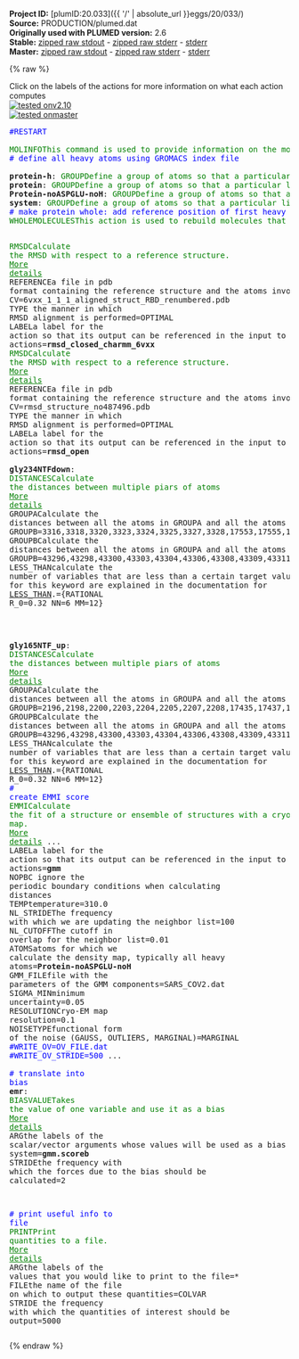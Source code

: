 **Project ID:** [plumID:20.033]({{ '/' | absolute_url }}eggs/20/033/)  
**Source:** PRODUCTION/plumed.dat  
**Originally used with PLUMED version:** 2.6  
**Stable:** [zipped raw stdout](plumed.dat.plumed.stdout.txt.zip) - [zipped raw stderr](plumed.dat.plumed.stderr.txt.zip) - [stderr](plumed.dat.plumed.stderr)  
**Master:** [zipped raw stdout](plumed.dat.plumed_master.stdout.txt.zip) - [zipped raw stderr](plumed.dat.plumed_master.stderr.txt.zip) - [stderr](plumed.dat.plumed_master.stderr)  

{% raw %}
<div class="plumedpreheader">
<div class="headerInfo" id="value_details_data/PRODUCTION/plumed.dat"> Click on the labels of the actions for more information on what each action computes </div>
<div class="containerBadge">
<div class="headerBadge"><a href="plumed.dat.plumed.stderr"><img src="https://img.shields.io/badge/v2.10-failed-red.svg" alt="tested onv2.10" /></a></div>
<div class="headerBadge"><a href="plumed.dat.plumed_master.stderr"><img src="https://img.shields.io/badge/master-failed-red.svg" alt="tested onmaster" /></a></div>
</div>
</div>
<pre class="plumedlisting">
<span style="color:blue" class="comment">#RESTART</span>
<br/><span class="plumedtooltip" style="color:green">MOLINFO<span class="right">This command is used to provide information on the molecules that are present in your system. <a href="https://www.plumed.org/doc-master/user-doc/html/MOLINFO" style="color:green">More details</a><i></i></span></span> <span class="plumedtooltip">STRUCTURE<span class="right">a file in pdb format containing a reference structure<i></i></span></span>=structure.pdb
<span style="color:blue" class="comment"># define all heavy atoms using GROMACS index file</span>
<br/><span style="display:none;" id="data/PRODUCTION/plumed.dat">The MOLINFO action with label <b></b> calculates something</span><b name="data/PRODUCTION/plumed.datprotein-h" onclick='showPath("data/PRODUCTION/plumed.dat","data/PRODUCTION/plumed.datprotein-h","data/PRODUCTION/plumed.datprotein-h","brown")'>protein-h</b>: <span class="plumedtooltip" style="color:green">GROUP<span class="right">Define a group of atoms so that a particular list of atoms can be referenced with a single label in definitions of CVs or virtual atoms. <a href="https://www.plumed.org/doc-master/user-doc/html/GROUP" style="color:green">More details</a><i></i></span></span> <span class="plumedtooltip">NDX_FILE<span class="right">the name of index file (gromacs syntax)<i></i></span></span>=index.ndx <span class="plumedtooltip">NDX_GROUP<span class="right">the name of the group to be imported (gromacs syntax) - first group found is used by default<i></i></span></span>=Protein-H
<span style="display:none;" id="data/PRODUCTION/plumed.datprotein-h">The GROUP action with label <b>protein-h</b> calculates something</span><b name="data/PRODUCTION/plumed.datprotein" onclick='showPath("data/PRODUCTION/plumed.dat","data/PRODUCTION/plumed.datprotein","data/PRODUCTION/plumed.datprotein","brown")'>protein</b>: <span class="plumedtooltip" style="color:green">GROUP<span class="right">Define a group of atoms so that a particular list of atoms can be referenced with a single label in definitions of CVs or virtual atoms. <a href="https://www.plumed.org/doc-master/user-doc/html/GROUP" style="color:green">More details</a><i></i></span></span> <span class="plumedtooltip">NDX_FILE<span class="right">the name of index file (gromacs syntax)<i></i></span></span>=index.ndx <span class="plumedtooltip">NDX_GROUP<span class="right">the name of the group to be imported (gromacs syntax) - first group found is used by default<i></i></span></span>=Protein
<span style="display:none;" id="data/PRODUCTION/plumed.datprotein">The GROUP action with label <b>protein</b> calculates something</span><b name="data/PRODUCTION/plumed.datProtein-noASPGLU-noH" onclick='showPath("data/PRODUCTION/plumed.dat","data/PRODUCTION/plumed.datProtein-noASPGLU-noH","data/PRODUCTION/plumed.datProtein-noASPGLU-noH","brown")'>Protein-noASPGLU-noH</b>: <span class="plumedtooltip" style="color:green">GROUP<span class="right">Define a group of atoms so that a particular list of atoms can be referenced with a single label in definitions of CVs or virtual atoms. <a href="https://www.plumed.org/doc-master/user-doc/html/GROUP" style="color:green">More details</a><i></i></span></span> <span class="plumedtooltip">NDX_FILE<span class="right">the name of index file (gromacs syntax)<i></i></span></span>=index.ndx <span class="plumedtooltip">NDX_GROUP<span class="right">the name of the group to be imported (gromacs syntax) - first group found is used by default<i></i></span></span>=Protein-H_&amp;_!GLU_ASP_&amp;_OE1_OE2_OD1_OD2
<span style="display:none;" id="data/PRODUCTION/plumed.datProtein-noASPGLU-noH">The GROUP action with label <b>Protein-noASPGLU-noH</b> calculates something</span><b name="data/PRODUCTION/plumed.datsystem" onclick='showPath("data/PRODUCTION/plumed.dat","data/PRODUCTION/plumed.datsystem","data/PRODUCTION/plumed.datsystem","brown")'>system</b>: <span class="plumedtooltip" style="color:green">GROUP<span class="right">Define a group of atoms so that a particular list of atoms can be referenced with a single label in definitions of CVs or virtual atoms. <a href="https://www.plumed.org/doc-master/user-doc/html/GROUP" style="color:green">More details</a><i></i></span></span> <span class="plumedtooltip">NDX_FILE<span class="right">the name of index file (gromacs syntax)<i></i></span></span>=index.ndx <span class="plumedtooltip">NDX_GROUP<span class="right">the name of the group to be imported (gromacs syntax) - first group found is used by default<i></i></span></span>=System
<span style="color:blue" class="comment"># make protein whole: add reference position of first heavy atom (in nm)</span>
<span style="display:none;" id="data/PRODUCTION/plumed.datsystem">The GROUP action with label <b>system</b> calculates something</span><span class="plumedtooltip" style="color:green">WHOLEMOLECULES<span class="right">This action is used to rebuild molecules that can become split by the periodic boundary conditions. <a href="https://www.plumed.org/doc-master/user-doc/html/WHOLEMOLECULES" style="color:green">More details</a><i></i></span></span> <span class="plumedtooltip">ENTITY0<span class="right">the atoms that make up a molecule that you wish to align<i></i></span></span>=1-19086 <span class="plumedtooltip">ENTITY1<span class="right">the atoms that make up a molecule that you wish to align<i></i></span></span>=19087-38172 <span class="plumedtooltip">ENTITY2<span class="right">the atoms that make up a molecule that you wish to align<i></i></span></span>=38173-57258 <span class="plumedtooltip">ADDREFERENCE<span class="right"> Define the reference position of the first atom of each entity using a PDB file<i></i></span></span> REF0=16.995,21.964,24.520 REF1=26.253,18.440,24.5030 REF2=24.616,28.069,24.203

<span class="plumedtooltip" style="color:green">RMSD<span class="right">Calculate the RMSD with respect to a reference structure. <a href="https://www.plumed.org/doc-master/user-doc/html/RMSD" style="color:green">More details</a><i></i></span></span> <span class="plumedtooltip">REFERENCE<span class="right">a file in pdb format containing the reference structure and the atoms involved in the CV<i></i></span></span>=6vxx_1_1_1_aligned_struct_RBD_renumbered.pdb <span class="plumedtooltip">TYPE<span class="right"> the manner in which RMSD alignment is performed<i></i></span></span>=OPTIMAL <span class="plumedtooltip">LABEL<span class="right">a label for the action so that its output can be referenced in the input to other actions<i></i></span></span>=<b name="data/PRODUCTION/plumed.datrmsd_closed_charmm_6vxx" onclick='showPath("data/PRODUCTION/plumed.dat","data/PRODUCTION/plumed.datrmsd_closed_charmm_6vxx","data/PRODUCTION/plumed.datrmsd_closed_charmm_6vxx","brown")'>rmsd_closed_charmm_6vxx</b>
<span style="display:none;" id="data/PRODUCTION/plumed.datrmsd_closed_charmm_6vxx">The RMSD action with label <b>rmsd_closed_charmm_6vxx</b> calculates the following quantities:<table  align="center" frame="void" width="95%" cellpadding="5%"><tr><td width="5%"><b> Quantity </b>  </td><td><b> Description </b> </td></tr><tr><td width="5%">rmsd_closed_charmm_6vxx.value</td><td>the RMSD distance between the instaneous structure and the reference structure/s that were input</td></tr></table></span><span class="plumedtooltip" style="color:green">RMSD<span class="right">Calculate the RMSD with respect to a reference structure. <a href="https://www.plumed.org/doc-master/user-doc/html/RMSD" style="color:green">More details</a><i></i></span></span> <span class="plumedtooltip">REFERENCE<span class="right">a file in pdb format containing the reference structure and the atoms involved in the CV<i></i></span></span>=rmsd_structure_no487496.pdb <span class="plumedtooltip">TYPE<span class="right"> the manner in which RMSD alignment is performed<i></i></span></span>=OPTIMAL <span class="plumedtooltip">LABEL<span class="right">a label for the action so that its output can be referenced in the input to other actions<i></i></span></span>=<b name="data/PRODUCTION/plumed.datrmsd_open" onclick='showPath("data/PRODUCTION/plumed.dat","data/PRODUCTION/plumed.datrmsd_open","data/PRODUCTION/plumed.datrmsd_open","brown")'>rmsd_open</b>
<br/><span style="display:none;" id="data/PRODUCTION/plumed.datrmsd_open">The RMSD action with label <b>rmsd_open</b> calculates the following quantities:<table  align="center" frame="void" width="95%" cellpadding="5%"><tr><td width="5%"><b> Quantity </b>  </td><td><b> Description </b> </td></tr><tr><td width="5%">rmsd_open.value</td><td>the RMSD distance between the instaneous structure and the reference structure/s that were input</td></tr></table></span><b name="data/PRODUCTION/plumed.datgly234NTFdown" onclick='showPath("data/PRODUCTION/plumed.dat","data/PRODUCTION/plumed.datgly234NTFdown","data/PRODUCTION/plumed.datgly234NTFdown","brown")'>gly234NTFdown</b>:  <span class="plumedtooltip" style="color:green">DISTANCES<span class="right">Calculate the distances between multiple piars of atoms <a href="https://www.plumed.org/doc-master/user-doc/html/DISTANCES" style="color:green">More details</a><i></i></span></span> <span class="plumedtooltip">GROUPA<span class="right">Calculate the distances between all the atoms in GROUPA and all the atoms in GROUPB<i></i></span></span>=3316,3318,3320,3323,3324,3325,3327,3328,17553,17555,17556,17558,17561,17563,17565,17567,17569,17571,17573,17574,17575,17579,17580,17582,17583,17585,17588,17590,17592,17594,17596,17598,17600,17601,17602,17606,17607,17609,17610,17612,17615,17616,17618,17620,17622,17624,17626,17627,17629,17631,17633,17635,17637,17640,17642,17643,17645,17647,17649,17651,17653,17655,17657,17659,17662,17664,17665,17667,17669 <span class="plumedtooltip">GROUPB<span class="right">Calculate the distances between all the atoms in GROUPA and all the atoms in GROUPB<i></i></span></span>=43296,43298,43300,43303,43304,43306,43308,43309,43311,43313,43315,43316,43317,43319,43321,43325,43326,44813,44815,44817,44820,44821,44822,44825,44826,44827,44829,44831,44834,44835,44837,44839,44840,44842,44844,44846,44847,44848,44850,44852,44855,44857,44861,44865,44866,44951,44953,44955,44958,44961,44964,44966,44967,44970,44973,44974,45041,45043,45045,45048,45051,45054,45057,45061,45062,45097,45099,45101,45104,45107,45108,45109,45110,45111,45112,45114,45116,45119,45122,45125,45127,45128,45131,45134,45135,45136,45138,45140,45143,45144,45145,45146,45147,45148,45150,45152,45154,45158,45161,45165,45166,45178,45180,45182,45184,45188,45190,45191,45192,45194,45196,45199,45202,45203,45204,45205,45206,45247,45249,45251,45254,45257,45258,45259,45262,45263 <span class="plumedtooltip">LESS_THAN<span class="right">calculate the number of variables that are less than a certain target value. Options for this keyword are explained in the documentation for <a href="https://www.plumed.org/doc-master/user-doc/html/LESS_THAN">LESS_THAN</a>.<i></i></span></span>={RATIONAL R_0=0.32 NN=6 MM=12}

<br/><span style="display:none;" id="data/PRODUCTION/plumed.datgly234NTFdown">The DISTANCES action with label <b>gly234NTFdown</b> calculates the following quantities:<table  align="center" frame="void" width="95%" cellpadding="5%"><tr><td width="5%"><b> Quantity </b>  </td><td><b> Description </b> </td></tr><tr><td width="5%">gly234NTFdown.lessthan</td><td>the number of colvars that have a value less than a threshold</td></tr><tr><td width="5%">gly234NTFdown.value</td><td>the DISTANCES between the each pair of atoms that were specified</td></tr></table></span><b name="data/PRODUCTION/plumed.datgly165NTF_up" onclick='showPath("data/PRODUCTION/plumed.dat","data/PRODUCTION/plumed.datgly165NTF_up","data/PRODUCTION/plumed.datgly165NTF_up","brown")'>gly165NTF_up</b>:  <span class="plumedtooltip" style="color:green">DISTANCES<span class="right">Calculate the distances between multiple piars of atoms <a href="https://www.plumed.org/doc-master/user-doc/html/DISTANCES" style="color:green">More details</a><i></i></span></span> <span class="plumedtooltip">GROUPA<span class="right">Calculate the distances between all the atoms in GROUPA and all the atoms in GROUPB<i></i></span></span>=2196,2198,2200,2203,2204,2205,2207,2208,17435,17437,17438,17440,17443,17445,17447,17449,17451,17453,17455,17456,17457,17461,17462,17464,17465,17467,17470,17472,17474,17476,17478,17480,17482,17483,17484,17488,17489,17491,17492,17494,17497,17498,17500,17502,17504,17506,17508,17509,17511,17513,17515,17517,17519,17522,17524,17525,17527,17529,17531,17533,17535,17537,17539,17541,17544,17546,17547,17549,17551 <span class="plumedtooltip">GROUPB<span class="right">Calculate the distances between all the atoms in GROUPA and all the atoms in GROUPB<i></i></span></span>=43296,43298,43300,43303,43304,43306,43308,43309,43311,43313,43315,43316,43317,43319,43321,43325,43326,44813,44815,44817,44820,44821,44822,44825,44826,44827,44829,44831,44834,44835,44837,44839,44840,44842,44844,44846,44847,44848,44850,44852,44855,44857,44861,44865,44866,44951,44953,44955,44958,44961,44964,44966,44967,44970,44973,44974,45041,45043,45045,45048,45051,45054,45057,45061,45062,45097,45099,45101,45104,45107,45108,45109,45110,45111,45112,45114,45116,45119,45122,45125,45127,45128,45131,45134,45135,45136,45138,45140,45143,45144,45145,45146,45147,45148,45150,45152,45154,45158,45161,45165,45166,45178,45180,45182,45184,45188,45190,45191,45192,45194,45196,45199,45202,45203,45204,45205,45206,45247,45249,45251,45254,45257,45258,45259,45262,45263 <span class="plumedtooltip">LESS_THAN<span class="right">calculate the number of variables that are less than a certain target value. Options for this keyword are explained in the documentation for <a href="https://www.plumed.org/doc-master/user-doc/html/LESS_THAN">LESS_THAN</a>.<i></i></span></span>={RATIONAL R_0=0.32 NN=6 MM=12}
<br/><span style="color:blue" class="comment"># create EMMI score</span>
<span style="display:none;" id="data/PRODUCTION/plumed.datgly165NTF_up">The DISTANCES action with label <b>gly165NTF_up</b> calculates the following quantities:<table  align="center" frame="void" width="95%" cellpadding="5%"><tr><td width="5%"><b> Quantity </b>  </td><td><b> Description </b> </td></tr><tr><td width="5%">gly165NTF_up.lessthan</td><td>the number of colvars that have a value less than a threshold</td></tr><tr><td width="5%">gly165NTF_up.value</td><td>the DISTANCES between the each pair of atoms that were specified</td></tr></table></span><span class="plumedtooltip" style="color:green">EMMI<span class="right">Calculate the fit of a structure or ensemble of structures with a cryo-EM density map. <a href="https://www.plumed.org/doc-master/user-doc/html/EMMI" style="color:green">More details</a><i></i></span></span> ...
<span class="plumedtooltip">LABEL<span class="right">a label for the action so that its output can be referenced in the input to other actions<i></i></span></span>=<b name="data/PRODUCTION/plumed.datgmm" onclick='showPath("data/PRODUCTION/plumed.dat","data/PRODUCTION/plumed.datgmm","data/PRODUCTION/plumed.datgmm","brown")'>gmm</b> <span class="plumedtooltip">NOPBC<span class="right"> ignore the periodic boundary conditions when calculating distances<i></i></span></span> <span class="plumedtooltip">TEMP<span class="right">temperature<i></i></span></span>=310.0 <span class="plumedtooltip">NL_STRIDE<span class="right">The frequency with which we are updating the neighbor list<i></i></span></span>=100 <span class="plumedtooltip">NL_CUTOFF<span class="right">The cutoff in overlap for the neighbor list<i></i></span></span>=0.01
<span class="plumedtooltip">ATOMS<span class="right">atoms for which we calculate the density map, typically all heavy atoms<i></i></span></span>=<b name="data/PRODUCTION/plumed.datProtein-noASPGLU-noH">Protein-noASPGLU-noH</b> <span class="plumedtooltip">GMM_FILE<span class="right">file with the parameters of the GMM components<i></i></span></span>=SARS_COV2.dat
<span class="plumedtooltip">SIGMA_MIN<span class="right">minimum uncertainty<i></i></span></span>=0.05 <span class="plumedtooltip">RESOLUTION<span class="right">Cryo-EM map resolution<i></i></span></span>=0.1 <span class="plumedtooltip">NOISETYPE<span class="right">functional form of the noise (GAUSS, OUTLIERS, MARGINAL)<i></i></span></span>=MARGINAL
<span style="color:blue" class="comment">#WRITE_OV=OV_FILE.dat </span>
<span style="color:blue" class="comment">#WRITE_OV_STRIDE=500</span>
...
<br/><span style="color:blue" class="comment"># translate into bias</span>
<span style="display:none;" id="data/PRODUCTION/plumed.datgmm">The EMMI action with label <b>gmm</b> calculates the following quantities:<table  align="center" frame="void" width="95%" cellpadding="5%"><tr><td width="5%"><b> Quantity </b>  </td><td><b> Description </b> </td></tr><tr><td width="5%">gmm.scoreb</td><td>Bayesian score</td></tr><tr><td width="5%">gmm.acc</td><td>MC acceptance for uncertainty</td></tr><tr><td width="5%">gmm.sigma</td><td>uncertainty in the forward models and experiment</td></tr><tr><td width="5%">gmm.neff</td><td>effective number of replicas</td></tr></table></span><b name="data/PRODUCTION/plumed.datemr" onclick='showPath("data/PRODUCTION/plumed.dat","data/PRODUCTION/plumed.datemr","data/PRODUCTION/plumed.datemr","brown")'>emr</b>: <span class="plumedtooltip" style="color:green">BIASVALUE<span class="right">Takes the value of one variable and use it as a bias <a href="https://www.plumed.org/doc-master/user-doc/html/BIASVALUE" style="color:green">More details</a><i></i></span></span> <span class="plumedtooltip">ARG<span class="right">the labels of the scalar/vector arguments whose values will be used as a bias on the system<i></i></span></span>=<b name="data/PRODUCTION/plumed.datgmm">gmm.scoreb</b> <span class="plumedtooltip">STRIDE<span class="right">the frequency with which the forces due to the bias should be calculated<i></i></span></span>=2

<span style="color:blue" class="comment"># print useful info to file</span>
<span style="display:none;" id="data/PRODUCTION/plumed.datemr">The BIASVALUE action with label <b>emr</b> calculates the following quantities:<table  align="center" frame="void" width="95%" cellpadding="5%"><tr><td width="5%"><b> Quantity </b>  </td><td><b> Description </b> </td></tr><tr><td width="5%">emr.bias</td><td>the instantaneous value of the bias potential</td></tr><tr><td width="5%">emr._bias</td><td>one or multiple instances of this quantity can be referenced elsewhere in the input file</td></tr></table></span><span class="plumedtooltip" style="color:green">PRINT<span class="right">Print quantities to a file. <a href="https://www.plumed.org/doc-master/user-doc/html/PRINT" style="color:green">More details</a><i></i></span></span> <span class="plumedtooltip">ARG<span class="right">the labels of the values that you would like to print to the file<i></i></span></span>=* <span class="plumedtooltip">FILE<span class="right">the name of the file on which to output these quantities<i></i></span></span>=COLVAR <span class="plumedtooltip">STRIDE<span class="right"> the frequency with which the quantities of interest should be output<i></i></span></span>=5000
</pre>
{% endraw %}
